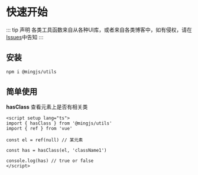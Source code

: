 # 快速开始

::: tip 声明
各类工具函数来自从各种UI库，或者来自各类博客中，如有侵权，请在[Issues](https://github.com/amazing-thing/mingjs/issues)中告知
:::

## 安装

```bash
npm i @mingjs/utils
```

## 简单使用

  **hasClass** 查看元素上是否有相关类

``` vue
<script setup lang="ts">
import { hasClass } from '@mingjs/utils'
import { ref } from 'vue'

const el = ref(null) // 某元素

const has = hasClass(el, 'className1')

console.log(has) // true or false
</script>
```
